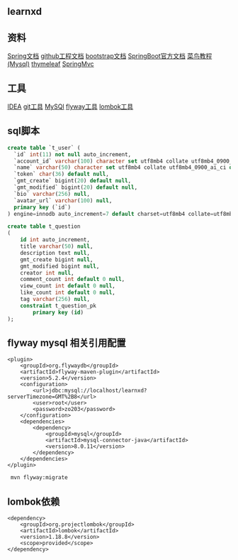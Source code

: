 ## learnxd
## 资料
[Spring文档](https://spring.io/guides/gs/serving-web-content/)
[github工程文档](https://github.com/aihuidezo/learnxd)
[bootstrap文档](https://v3.bootcss.com/getting-started/)
[SpringBoot官方文档](https://docs.spring.io/spring-boot/docs/2.0.0.RC1/reference/html/boot-features-sql.html#boot-features-embedded-database-support)
[菜鸟教程(Mysql)](https://www.runoob.com/mysql/mysql-tutorial.html)
[thymeleaf](https://www.thymeleaf.org/doc/tutorials/3.0/usingthymeleaf.html)
[SpringMvc](https://docs.spring.io/spring/docs/5.1.9.RELEASE/spring-framework-reference/web.html#mvc-http2)
## 工具
[IDEA](http://www.jetbrains.com/idea/download/#section=windows)
[git工具](https://git-scm.com)
[MySQl](https://dev.mysql.com/downloads/)
[flyway工具](https://flywaydb.org/)
[lombok工具](https://projectlombok.org/)
## sql脚本
```sql
create table `t_user` (
  `id` int(11) not null auto_increment,
  `account_id` varchar(100) character set utf8mb4 collate utf8mb4_0900_ai_ci default null,
  `name` varchar(50) character set utf8mb4 collate utf8mb4_0900_ai_ci default null,
  `token` char(36) default null,
  `gmt_create` bigint(20) default null,
  `gmt_modified` bigint(20) default null,
  `bio` varchar(256) null,
  `avatar_url` varchar(100) null,
  primary key (`id`)
) engine=innodb auto_increment=7 default charset=utf8mb4 collate=utf8mb4_0900_ai_ci
```
```sql
create table t_question
(
    id int auto_increment,
    title varchar(50) null,
    description text null,
    gmt_create bigint null,
    gmt_modified bigint null,
    creator int null,
    comment_count int default 0 null,
    view_count int default 0 null,
    like_count int default 0 null,
    tag varchar(256) null,
    constraint t_question_pk
        primary key (id)
);
```
## flyway mysql 相关引用配置
```mxml
<plugin>
    <groupId>org.flywaydb</groupId>
    <artifactId>flyway-maven-plugin</artifactId>
    <version>5.2.4</version>
    <configuration>
        <url>jdbc:mysql://localhost/learnxd?serverTimezone=GMT%2B8</url>
        <user>root</user>
        <password>zo203</password>
    </configuration>
    <dependencies>
        <dependency>
            <groupId>mysql</groupId>
            <artifactId>mysql-connector-java</artifactId>
            <version>8.0.11</version>
        </dependency>
    </dependencies>
</plugin>
```
```bash
 mvn flyway:migrate 
```
## lombok依赖
```mxml
<dependency>
    <groupId>org.projectlombok</groupId>
    <artifactId>lombok</artifactId>
    <version>1.18.8</version>
    <scope>provided</scope>
</dependency>
```



